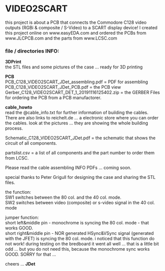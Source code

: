 # VIDEO2SCART
<p>this project is about a PCB that connects the Commodore C128 video outputs (RGBi & composite / S-Video) to a SCART display device!
I created this project online on www.easyEDA.com and ordered the PCBs from www.JLCPCB.com and the parts from www.LCSC.com</p> 

<h3>file / directories INFO:</h3>
<p><strong>3DPrint</strong> </br> the STL files and some pictures of the case ... ready for 3D printing</p>
<p><strong>PCB</strong></br> PCB_C128_VIDEO2SCART_JDet_assembling.pdf = PDF for assembling </br> PCB_C128_VIDEO2SCART_JDet_PCB.pdf = the PCB view </br> Gerber_C128_VIDEO2SCART_DET_1_20191116125402.zip = the GERBER Files for ordering the PCB from a PCB manufactorer.</p>
<p><strong>cable_howto</strong></br> read the @cable_info.txt for further information of building the cables. There are also links to reichelt.de ... a electronic store where you can order the cables. look at the pictures ... they are showing the whole building process.</p>
<p>Schematic_C128_VIDEO2SCART_JDet.pdf = the schematic that shows the circuit of all components.</p>
<p>partslist.csv = a list of all components and the part number to order them from LCSC.</p>
<p>Please read the cable assembling INFO PDFs ... coming soon.</p>
<p>special thanks to Peter Grigull for designing the case and sharing the STL files.</p>

<p>the function:</br> SW1 switches between the 80 col. and the 40 col. mode.</br> SW2 switches between video (composite) or s-video signal in the 40 col. mode</p>
<p>jumper function:</br> short left&middle pin - monochrome is syncing the 80 col. mode - that works GOOD.</br> short right&middle pin - NOR generated HSync&VSync signal (generated with the JFET) is syncing the 80 col. mode. i noticed that this function do not work! during testing on the bredboard it went all well ... that is a little bit odd ... but you do not need this, because the monochrome sync works GOOD. SORRY for that ...</p>

<p>cheers ... <strong>JDet</strong></p>
